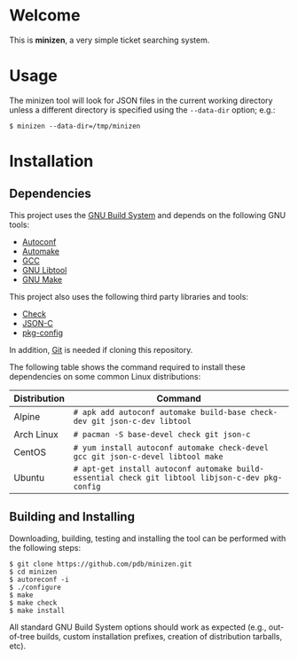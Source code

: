 # Welcome

This is **minizen**, a very simple ticket searching system.

# Usage

The minizen tool will look for JSON files in the current working directory
unless a different directory is specified using the `--data-dir` option; e.g.:

```
$ minizen --data-dir=/tmp/minizen
```

# Installation

## Dependencies

This project uses the [GNU Build System][gnu-build-system] and depends on the
following GNU tools:
* [Autoconf](https://www.gnu.org/software/autoconf/)
* [Automake](https://www.gnu.org/software/automake/)
* [GCC](https://www.gnu.org/software/gcc/)
* [GNU Libtool](https://www.gnu.org/software/libtool/)
* [GNU Make](https://www.gnu.org/software/make/)

This project also uses the following third party libraries and tools:
* [Check](https://libcheck.github.io/check/)
* [JSON-C](https://github.com/json-c/json-c)
* [pkg-config](https://www.freedesktop.org/wiki/Software/pkg-config/)

In addition, [Git](https://git-scm.com/) is needed if cloning this repository.

The following table shows the command required to install these dependencies on
some common Linux distributions:

| Distribution | Command                                                                                              |
| ------------ | ---------------------------------------------------------------------------------------------------- |
| Alpine       | ```# apk add autoconf automake build-base check-dev git json-c-dev libtool```                        |
| Arch Linux   | ```# pacman -S base-devel check git json-c```                                                        |
| CentOS       | ```# yum install autoconf automake check-devel gcc git json-c-devel libtool make```                  |
| Ubuntu       | ```# apt-get install autoconf automake build-essential check git libtool libjson-c-dev pkg-config``` |

## Building and Installing

Downloading, building, testing and installing the tool can be performed with
the following steps:

```
$ git clone https://github.com/pdb/minizen.git
$ cd minizen
$ autoreconf -i
$ ./configure
$ make
$ make check
$ make install
```

All standard GNU Build System options should work as expected (e.g.,
out-of-tree builds, custom installation prefixes, creation of distribution
tarballs, etc).

[gnu-build-system]: https://en.wikipedia.org/wiki/GNU_Build_System
